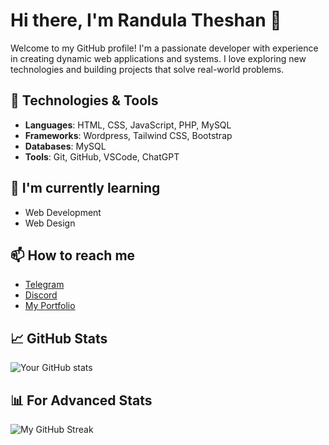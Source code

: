 # Hi there, I'm Randula Theshan 👋

Welcome to my GitHub profile! I'm a passionate developer with experience in creating dynamic web applications and systems. I love exploring new technologies and building projects that solve real-world problems.

## 🔧 Technologies & Tools

- **Languages**: HTML, CSS, JavaScript, PHP, MySQL
- **Frameworks**: Wordpress, Tailwind CSS, Bootstrap
- **Databases**: MySQL
- **Tools**: Git, GitHub, VSCode, ChatGPT
 
<!--## 🚀 Current Projects

- **[Project Name]**: [Brief description of what this project does.]
- **[Project Name]**: [Another project description.] -->

## 🌱 I'm currently learning

- Web Development
- Web Design

## 📫 How to reach me

<!-- - Email: randulatheshan5@gmail.com -->
- [Telegram](https://t.me/TheshanBMR)
- [Discord](https://discord.com/users/1196013048801013770)
- [My Portfolio](https://theshanbmr.github.io/portfolio)

## 📈 GitHub Stats
![Your GitHub stats](https://github-readme-stats.vercel.app/api?username=TheshanBMR&show_icons=true&hide_title=true&count_private=true&hide=prs)

## 📊 For Advanced Stats
![My GitHub Streak]()

<!-- Feel free to add more badges or stats to highlight your achievements -->
